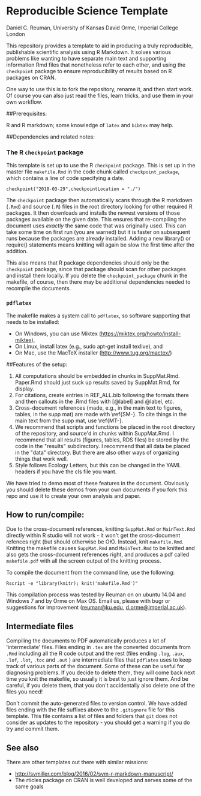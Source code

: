 # Reproducible Science Template

Daniel C. Reuman, University of Kansas
David Orme, Imperial College London


This repository provides a template to aid in producing a truly reproducible, publishable scientific analysis using R Markdown. It solves various problems like wanting to have separate main text and supporting information Rmd files that nonetheless refer to each other, and using the `checkpoint` package to ensure reproducibility of results based on R packages on CRAN.

One way to use this is to fork the repository, rename it, and then start work. Of course you can also just read the files, learn tricks, and use them in your own workflow.

##Prerequisites:

R and R markdown; some knowledge of `latex` and `bibtex` may help. 

##Dependencies and related notes:


### The R `checkpoint` package

This template is set up to use the R `checkpoint` package. This is set up in the master file `makefile.Rmd` in the code chunk called `checkpoint_package`, which contains a line of code specifying a date.

    checkpoint("2018-03-29",checkpointLocation = "./")

The `checkpoint` package then automatically scans through the R markdown (`.Rmd`) and source (`.R`) files in the root directory looking for other required R packages. It then downloads and installs the newest versions of those packages available on the given date. This ensures that re-compiling the document uses _exactly_ the same code that was originally used. This can take some time on first run (you are warned) but it is faster on subsequent runs because the packages are already installed. Adding a new library() or require() statements means knitting will again be slow the first time after the addition.

This also means that R package dependencies should only be the `checkpoint` package, since that package should scan for other packages and install them locally. If you delete the `checkpoint_package` chunk in the makefile, of course,  then there may be additional dependencies needed to recompile the documents.

### `pdflatex`

The makefile makes a system call to `pdflatex`, so software supporting that needs to be installed:

  * On Windows, you can use Miktex (https://miktex.org/howto/install-miktex), 
  * On Linux, install latex (e.g., sudo apt-get install texlive), and
  * On Mac, use the MacTeX installer (http://www.tug.org/mactex/)

##Features of the setup:

  1. All computations should be embedded in chunks in SuppMat.Rmd. Paper.Rmd should just suck up results saved by SuppMat.Rmd, for display.
  2. For citations, create entries in REF_ALL.bib following the formats there and then callouts in the .Rmd files with [@label] and @label, etc.
  3. Cross-document references (made, e.g., in the main text to figures, tables,  in the supp mat) are made with \ref{SM-<label>}. To cite things in the main text from the supp mat, use \ref{MT-<label>}.
  4. We recommend that scripts and functions be placed in the root directory of the repository, and source'd in chunks within SuppMat.Rmd. I recommend that all results (figures, tables, RDS files) be stored by the code in the "results" subdirectory. I recommend that all data be placed in the "data" directory. But there are also other ways of organizing things that work well.
  5. Style follows Ecology Letters, but this can be changed in the YAML headers if you have the cls file you want.

We have tried to demo most of these features in the document. Obviously you should delete these demos from your own documents if you fork this repo and use it to create your own analysis and paper.

## How to run/compile: 
Due to the cross-document references, knitting `SuppMat.Rmd` or `MainText.Rmd` directly within R studio will not work - it won't get the cross-document refences right (but should otherwise be OK). Instead, knit `makefile.Rmd`. Knitting the makefile causes `SuppMat.Rmd` and `MainText.Rmd` to be knitted and also gets the cross-document references right, and produces a pdf called `makefile.pdf` with all the screen output of the knitting process.

To compile the document from the command line, use the following:

    Rscript -e "library(knitr); knit('makefile.Rmd')" 

This compilation process was tested by Reuman on on ubuntu 14.04 and Windows 7 and by Orme on Max OS. Email us, please with bugr or suggestions for improvement (reuman@ku.edu, d.orme@imperial.ac.uk).

## Intermediate files

Compiling the documents to PDF automatically produces a lot of 'intermediate' files. Files ending in `.tex` are the converted documents from `.Rmd` including all the R code output and the rest (files ending `.log`, `.aux`, `.lof`, `.lot`, `.toc`  and `.out` ) are intermediate files that `pdflatex` uses to keep track of various parts of the document. Some of these can be useful for diagnosing problems. If you decide to delete them, they will come back next time you knit the makefile, so usually it is best to just ignore them. And be careful, if you delete them, that you don't accidentally also delete one of the files you need! 

Don't commit the auto-generated files to version control.  We have added files ending with the file suffixes above to the `.gitignore` file for this template. This file contains a list of files and folders that `git` does not consider as updates to the repository - you should get  a warning if you do try and commit them.

## See also

There are other templates out there with similar missions:
- http://svmiller.com/blog/2016/02/svm-r-markdown-manuscript/
- The rticles package on CRAN is well developed and serves some of the same goals
